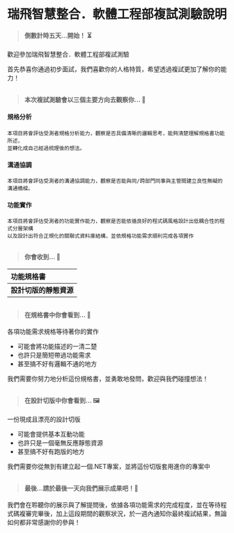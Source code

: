 # 瑞飛智慧整合．軟體工程部複試測驗說明

>#### 倒數計時五天...開始！ :hourglass_flowing_sand:
歡迎參加瑞飛智慧整合．軟體工程部複試測驗

首先恭喜你通過初步面試，我們喜歡你的人格特質，希望透過複試更加了解你的能力！

## 

>#### 本次複試測驗會以三個主要方向去觀察你... :eyes: 

#### 規格分析
    
    本項目將會評估受測者規格分析能力，觀察是否具備清晰的邏輯思考，能夠清楚理解規格書功能所述，
    並轉化成自己經過梳理後的想法。
    
#### 溝通協調
   
    本項目將會評估受測者的溝通協調能力，觀察是否能與同/跨部門同事與主管間建立良性無礙的溝通橋樑。
    
#### 功能實作

    本項目將會評估受測者的功能實作能力，觀察是否能依循良好的程式碼風格設計出低耦合性的程式分層架構
    以及設計出符合正規化的關聯式資料庫結構，並依規格功能需求順利完成各項實作
##
>#### 你會收到... :gift: 

| **功能規格書**         |
| :---------------------- |
| **設計切版的靜態資源** |
## 
>#### 在規格書中你會看到... :book:
各項功能需求規格等待著你的實作


* 可能會將功能描述的一清二楚 
* 也許只是簡短帶過功能需求
* 甚至搞不好有邏輯不通的地方


我們需要你努力地分析這份規格書，並勇敢地發問，歡迎與我們碰撞想法！
## 
>#### 在設計切版中你會看到... :framed_picture:

一份現成且漂亮的設計切版


* 可能會提供基本互動功能
* 也許只是一個毫無反應靜態資源
* 甚至搞不好有跑版的地方


我們需要你從無到有建立起一個.NET專案，並將這份切版套用進你的專案中

## 
>#### 最後...請於最後一天向我們展示成果吧！:tada:

我們會在聆聽你的展示與了解提問後，依據各項功能需求的完成程度，並在等待程式碼複審完畢後，加上這段期間的觀察狀況，於一週內通知你最終複試結果，無論如何都非常感謝你的參與！
